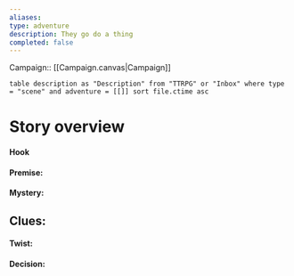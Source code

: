 ```yaml
---
aliases: 
type: adventure
description: They go do a thing
completed: false
---
```

Campaign:: [[Campaign.canvas|Campaign]]

```dataview
table description as "Description" from "TTRPG" or "Inbox" where type = "scene" and adventure = [[]] sort file.ctime asc
```

# Story overview


#### Hook
 

#### Premise:


#### Mystery:


Clues:
- 

#### Twist:


#### Decision:



